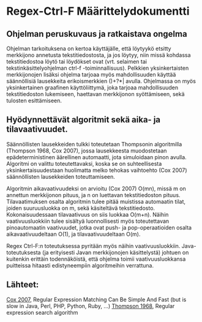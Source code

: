 # Regex-Ctrl-F Määrittelydokumentti

## Ohjelman peruskuvaus ja ratkaistava ongelma

Ohjelman tarkoituksena on kertoa käyttäjälle, että löytyykö etsitty merkkijono annetusta tekstitiedostosta, ja jos löytyy, niin missä kohdassa tekstitiedostoa löytö tai löydökset ovat (vrt. selaimen tai tekstinkäsittelyohjelman ctrl-f -toiminnallisuus). Pelkkien yksinkertaisten merkkijonojen lisäksi ohjelma tarjoaa myös mahdollisuuden käyttää säännöllisiä lausekkeita erikoismerkkien ()+?*| avulla. Ohjelmassa on myös yksinkertainen graafinen käyttöliittymä, joka tarjoaa mahdollisuuden tekstitiedoston lukemiseen, haettavan merkkijonon syöttämiseen, sekä tulosten esittämiseen.

## Hyödynnettävät algoritmit sekä aika- ja tilavaativuudet.

Säännöllisten lausekkeiden tulkki toteutetaan Thompsonin algoritmilla (Thompson 1968, Cox 2007), jossa lausekkeesta muodostetaan epädeterministinen äärellinen automaatti, jota simuloidaan pinon avulla. Algoritmi on valittu toteutettavaksi, koska se on suhteellisesta yksinkertaisuudestaan huolimatta melko tehokas vaihtoehto (Cox 2007) säännöllisten lausekkeiden toteuttamiseen.

Algoritmin aikavaativuudeksi on arvioitu (Cox 2007) O(mn), missä m on annettun merkkijonon pituus, ja n on luettavan tekstitiedoston pituus. Tilavaatimuksen osalta algoritmin tulee pitää muistissa automaatin tilat, joiden suuruusluokka on m, sekä käsiteltävä tekstitiedosto. Kokonaisuudessaan tilavaativuus on siis luokkaa O(m+n). Näihin vaativuusluokkiin tulee sisältyä luonnollisesti myös toteutettavan pinoautomaatin vaativuudet, jotka ovat push- ja pop-operaatioiden osalta aikavaativuudeltaan O(1), ja tilavaativuudeltaan O(m).

Regex Ctrl-F:n toteutuksessa pyritään myös näihin vaativuusluokkiin. Java-toteutuksesta (ja erityisesti Javan merkkijonojen käsittelystä) johtuen on kuitenkin erittäin todennäköistä, että ohjelma toimii vaativuusluokkansa  puitteissa hitaasti edistyneempiin algoritmeihin verrattuna.

## Lähteet:
[Cox 2007](https://swtch.com/~rsc/regexp/regexp1.html), Regular Expression Matching Can Be Simple And Fast 
(but is slow in Java, Perl, PHP, Python, Ruby, ...)
[Thompson 1968](http://doi.acm.org/10.1145/363347.363387), Regular expression search algorithm
